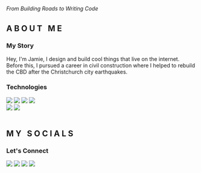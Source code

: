 <h6>From Building Roads to Writing Code</h6>
<h2>A B O U T‎ ‎ ‎ M E</h3>
<h3>My Story</h3>
<p>Hey, I'm Jamie, I design and build cool things that live on the internet. Before this, I pursued a career in civil construction where I helped to rebuild the CBD after the Christchurch city earthquakes.</p>
<h3>Technologies</h3>
<a href="#"><img src="https://img.shields.io/badge/HTML5-E34F26?style=for-the-badge&logo=html5&logoColor=white"/></a>
<a href="#"><img src="https://img.shields.io/badge/CSS3-1572B6?style=for-the-badge&logo=css3&logoColor=white"/></a>
<a href="#"><img src="https://img.shields.io/badge/Sass-CC6699?style=for-the-badge&logo=sass&logoColor=white"/></a>
<a href="#"><img src="https://img.shields.io/badge/JavaScript-F7DF1E?style=for-the-badge&logo=javascript&logoColor=black"/></a>
</br>
<a href="#"><img src="https://img.shields.io/badge/adobe%20photoshop-%2331A8FF.svg?style=for-the-badge&logo=adobe%20photoshop&logoColor=white"/></a>
<a href="#"><img src="https://img.shields.io/badge/Figma-F24E1E?style=for-the-badge&logo=figma&logoColor=white"/></a>
</br>
</br>
<h2>M Y‎ ‎ ‎ S O C I A L S</h3>
<h3>Let's Connect</h3>
<a href="#"><img src="https://img.shields.io/badge/Gmail-D14836?style=for-the-badge&logo=gmail&logoColor=white"/></a>
<a href="#"><img src="https://img.shields.io/badge/linkedin-%230077B5.svg?style=for-the-badge&logo=linkedin&logoColor=white"/></a>
<a href="#"><img src="https://img.shields.io/badge/Twitter-%231DA1F2.svg?style=for-the-badge&logo=Twitter&logoColor=white"/></a>
<a href="#"><img src="https://img.shields.io/badge/Discord-%237289DA.svg?style=for-the-badge&logo=discord&logoColor=white"/></a>

